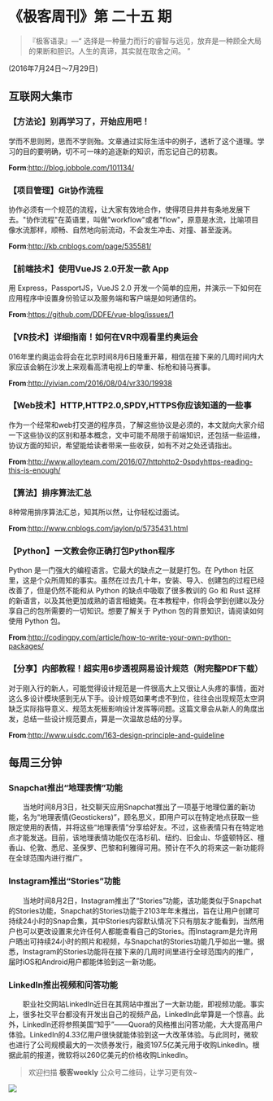 # 《极客周刊》第 二十五 期

>『极客语录』—“  选择是一种量力而行的睿智与远见，放弃是一种顾全大局的果断和胆识。人生的真谛，其实就在取舍之间。  ”  

(2016年7月24日～7月29日)

## 互联网大集市

### 【方法论】别再学习了，开始应用吧！

学而不思则罔，思而不学则殆。文章通过实际生活中的例子，透析了这个道理。学习的目的要明确，切不可一味的追逐新的知识，而忘记自己的初衷。

**Form**:<http://blog.jobbole.com/101134/>

### 【项目管理】Git协作流程

协作必须有一个规范的流程，让大家有效地合作，使得项目井井有条地发展下去。"协作流程"在英语里，叫做"workflow"或者"flow"，原意是水流，比喻项目像水流那样，顺畅、自然地向前流动，不会发生冲击、对撞、甚至漩涡。

**Form**:<http://kb.cnblogs.com/page/535581/>

### 【前端技术】使用VueJS 2.0开发一款 App

用 Express，PassportJS，VueJS 2.0 开发一个简单的应用，并演示一下如何在应用程序中设置身份验证以及服务端和客户端是如何通信的。

**From**:<https://github.com/DDFE/vue-blog/issues/1>

### 【VR技术】详细指南！如何在VR中观看里约奥运会

016年里约奥运会将会在北京时间8月6日隆重开幕，相信在接下来的几周时间内大家应该会躺在沙发上来观看高清电视上的举重、标枪和骑马赛事。

**From**:<http://yivian.com/2016/08/04/vr330/19938>

### 【Web技术】HTTP,HTTP2.0,SPDY,HTTPS你应该知道的一些事

作为一个经常和web打交道的程序员，了解这些协议是必须的，本文就向大家介绍一下这些协议的区别和基本概念，文中可能不局限于前端知识，还包括一些运维，协议方面的知识，希望能给读者带来一些收获，如有不对之处还请指出。

**From**:<http://www.alloyteam.com/2016/07/httphttp2-0spdyhttps-reading-this-is-enough/>

### 【算法】排序算法汇总

8种常用排序算法汇总，知其所以然，让你轻松过面试。

**From**:<http://www.cnblogs.com/jaylon/p/5735431.html>

### 【Python】一文教会你正确打包Python程序

Python 是一门强大的编程语言。它最大的缺点之一就是打包。在 Python 社区里，这是个众所周知的事实。虽然在过去几十年，安装、导入、创建包的过程已经改善了，但是仍然不能和从 Python 的缺点中吸取了很多教训的 Go 和 Rust 这样的新语言，以及其他更加成熟的语言相媲美。在本教程中，你将会学到创建以及分享自己的包所需要的一切知识。想要了解关于 Python 包的背景知识，请阅读如何使用 Python 包。

**From**:<http://codingpy.com/article/how-to-write-your-own-python-packages/>

### 【分享】内部教程！超实用6步透视网易设计规范（附完整PDF下载）

对于刚入行的新人，可能觉得设计规范是一件很高大上又很让人头疼的事情，面对这么多设计模块感到无从下手。设计规范如果考虑不到位，往往会出现规范太空洞缺乏实际指导意义、规范太死板影响设计发挥等问题。这篇文章会从新人的角度出发，总结一些设计规范要点，算是一次温故总结的分享。

**From**:<http://www.uisdc.com/163-design-principle-and-guideline>

## 每周三分钟

### Snapchat推出“地理表情”功能

　　当地时间8月3日，社交聊天应用Snapchat推出了一项基于地理位置的新功能，名为“地理表情(Geostickers)”，顾名思义，即用户可以在特定地点获取一些限定使用的表情，并将这些“地理表情”分享给好友。不过，这些表情只有在特定地点才能发送。目前，该地理表情功能仅在洛杉矶、纽约、旧金山、华盛顿特区、檀香山、伦敦、悉尼、圣保罗、巴黎和利雅得可用。预计在不久的将来这一新功能将在全球范围内进行推广。

### Instagram推出“Stories”功能

　　当地时间8月2日，Instagram推出了“Stories”功能，该功能类似于Snapchat的Stories功能，Snapchat的Stories功能于2103年年末推出，旨在让用户创建可持续24小时的Snap合集，其中Stories内容默认情况下只有朋友才能看到，当然用户也可以更改设置来允许任何人都能查看自己的Stories。而Instagram是允许用户晒出可持续24小时的照片和视频，与Snapchat的Stories功能几乎如出一辙。据悉，Instagram的Stories功能将在接下来的几周时间里进行全球范围内的推广，届时iOS和Android用户都能体验到这一新功能。

### LinkedIn推出视频和问答功能

　　职业社交网站LinkedIn近日在其网站中推出了一大新功能，即视频功能。事实上，很多社交平台都没有开发出自己的视频产品，LinkedIn此举算是一个惊喜。此外，LinkedIn还将参照美国“知乎”——Quora的风格推出问答功能，大大提高用户体验。LinkedIn的4.33亿用户很快就能体验到这一大改革体验。与此同时，微软也进行了公司规模最大的一次债券发行，融资197.5亿美元用于收购LinkedIn。根据此前的报道，微软将以260亿美元的价格收购LinkedIn。

> 欢迎扫描 **极客weekly** 公众号二维码，让学习更有效~

![](images/weixin.jpg)
